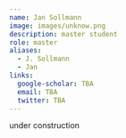 ```yaml
---
name: Jan Sollmann
image: images/unknow.png
description: master student
role: master
aliases:
  - J. Sollmann
  - Jan
links:
  google-scholar: TBA
  email: TBA
  twitter: TBA
---
```


under construction
